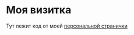 # Моя визитка
Тут лежит код от моей <a href="http://somniatis.ru/" target="_blank">персональной странички</a>
